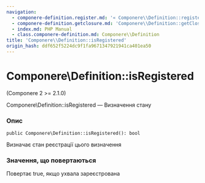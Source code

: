 ```yaml
---
navigation:
  - componere-definition.register.md: '« Componere\\Definition::register'
  - componere-definition.getclosure.md: 'Componere\\Definition::getClosure »'
  - index.md: PHP Manual
  - class.componere-definition.md: Componere\\Definition
title: 'Componere\\Definition::isRegistered'
origin_hash: ddf652f5224dc9f1fa9671347921941ca401ea50
---
```

# Componere\\Definition::isRegistered

(Componere 2 >= 2.1.0)

Componere\\Definition::isRegistered — Визначення стану

### Опис

```methodsynopsis
public Componere\Definition::isRegistered(): bool
```

Визначає стан реєстрації цього визначення

### Значення, що повертаються

Повертає true, якщо ухвала зареєстрована
